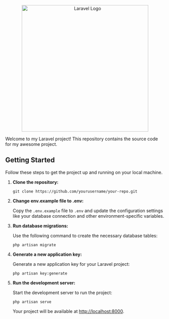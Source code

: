 <p align="center"><a href="https://laravel.com" target="_blank"><img src="https://raw.githubusercontent.com/laravel/art/master/logo-lockup/5%20SVG/2%20CMYK/1%20Full%20Color/laravel-logolockup-cmyk-red.svg" width="400" alt="Laravel Logo"></a></p>

<p>Welcome to my Laravel project! This repository contains the source code for my awesome project.</p>

<h2>Getting Started</h2>

<p>Follow these steps to get the project up and running on your local machine.</p>

<ol>
  <li><strong>Clone the repository:</strong></li>
  <pre><code>git clone https://github.com/yourusername/your-repo.git</code></pre>

  <li><strong>Change env.example file to .env:</strong></li>
  <p>Copy the <code>.env.example</code> file to <code>.env</code> and update the configuration settings like your database connection and other environment-specific variables.</p>

  <li><strong>Run database migrations:</strong></li>
  <p>Use the following command to create the necessary database tables:</p>
  <pre><code>php artisan migrate</code></pre>

  <li><strong>Generate a new application key:</strong></li>
  <p>Generate a new application key for your Laravel project:</p>
  <pre><code>php artisan key:generate</code></pre>

  <li><strong>Run the development server:</strong></li>
  <p>Start the development server to run the project:</p>
  <pre><code>php artisan serve</code></pre>
  <p>Your project will be available at <a href="http://localhost:8000">http://localhost:8000</a>.</p>
</ol>
